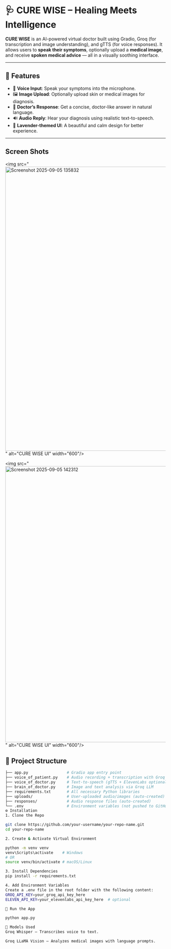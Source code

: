 # 🩺 CURE WISE – Healing Meets Intelligence

**CURE WISE** is an AI-powered virtual doctor built using Gradio, Groq (for transcription and image understanding), and gTTS (for voice responses). It allows users to **speak their symptoms**, optionally upload a **medical image**, and receive **spoken medical advice** — all in a visually soothing interface.

---

## 🌟 Features

- 🎤 **Voice Input**: Speak your symptoms into the microphone.
- 🖼️ **Image Upload**: Optionally upload skin or medical images for diagnosis.
- 💬 **Doctor’s Response**: Get a concise, doctor-like answer in natural language.
- 🔊 **Audio Reply**: Hear your diagnosis using realistic text-to-speech.
- 🎨 **Lavender-themed UI**: A beautiful and calm design for better experience.

---

## Screen Shots

<img src="<img width="1879" height="890" alt="Screenshot 2025-09-05 135832" src="https://github.com/user-attachments/assets/a4a0104f-5485-4c98-a63b-e01d5f61c278" />
" alt="CURE WISE UI" width="600"/>


<img src="<img width="1840" height="865" alt="Screenshot 2025-09-05 142312" src="https://github.com/user-attachments/assets/4f114c0f-a73f-40ab-bedd-1623e6e93de7" />
" alt="CURE WISE UI" width="600"/>




## 📁 Project Structure

```bash
├── app.py                 # Gradio app entry point
├── voice_of_patient.py    # Audio recording + transcription with Groq
├── voice_of_doctor.py     # Text-to-speech (gTTS + ElevenLabs optional)
├── brain_of_doctor.py     # Image and text analysis via Groq LLM
├── requirements.txt       # All necessary Python libraries
├── uploads/               # User-uploaded audio/images (auto-created)
├── responses/             # Audio response files (auto-created)
└── .env                   # Environment variables (not pushed to GitHub)
⚙️ Installation
1. Clone the Repo

git clone https://github.com/your-username/your-repo-name.git
cd your-repo-name

2. Create & Activate Virtual Environment

python -m venv venv
venv\Scripts\activate    # Windows
# OR
source venv/bin/activate # macOS/Linux

3. Install Dependencies
pip install -r requirements.txt

4. Add Environment Variables
Create a .env file in the root folder with the following content:
GROQ_API_KEY=your_groq_api_key_here
ELEVEN_API_KEY=your_elevenlabs_api_key_here  # optional

🚀 Run the App

python app.py

🧠 Models Used
Groq Whisper – Transcribes voice to text.

Groq LLaMA Vision – Analyzes medical images with language prompts.


